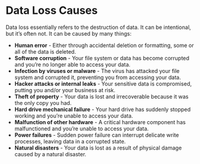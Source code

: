 Data Loss Causes
================

Data loss essentially refers to the destruction of data. It can be intentional, but it’s often not. It can be caused by many things:

* **Human error** -  Either through accidental deletion or formatting, some or all of the data is deleted.
* **Software corruption** - Your file system or data has become corrupted and you’re no longer able to access your data.
* **Infection by viruses or malware** - The virus has attacked your file system and corrupted it, preventing you from accessing your data.
* **Hacker attacks or internal leaks** - Your sensitive data is compromised, putting you and/or your business at risk.
* **Theft of property** - Your data is lost and irrecoverable because it was the only copy you had.
* **Hard drive mechanical failure** - Your hard drive has suddenly stopped working and you’re unable to access your data.
* **Malfunction of other hardware** - A critical hardware component has malfunctioned and you’re unable to access your data.
* **Power failures** - Sudden power failure can interrupt delicate write processes, leaving data in a corrupted state.
* **Natural disasters** - Your data is lost as a result of physical damage caused by a natural disaster.
